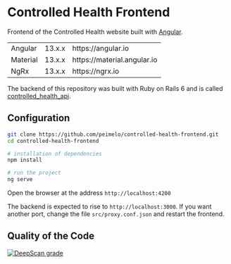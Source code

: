 # Controlled Health Frontend

Frontend of the Controlled Health website built with [Angular](https://angular.io).

<table>
  <tr>
    <td>Angular</td>
    <td>
      13.x.x
    </td>
    <td>
      https://angular.io
    </td>
  </tr>
  <tr>
    <td>Material</td>
    <td>
      13.x.x
    </td>
    <td>
      https://material.angular.io
    </td>
  </tr>
  <tr>
    <td>NgRx</td>
    <td>
      13.x.x
    </td>
    <td>
      https://ngrx.io
    </td>
  </tr>
</table>

The backend of this repository was built with Ruby on Rails 6 and is called [controlled_health_api](https://github.com/peimelo/controlled_health_api).

## Configuration

```bash
git clone https://github.com/peimelo/controlled-health-frontend.git
cd controlled-health-frontend

# installation of dependencies
npm install

# run the project
ng serve
```

Open the browser at the address `http://localhost:4200`

The backend is expected to rise to `http://localhost:3000`. If you want another port, change the file `src/proxy.conf.json` and restart the frontend.

## Quality of the Code

[![DeepScan grade](https://deepscan.io/api/teams/11362/projects/15113/branches/298154/badge/grade.svg)](https://deepscan.io/dashboard#view=project&tid=11362&pid=15113&bid=298154)
